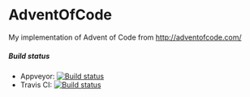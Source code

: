 # AdventOfCode
My implementation of Advent of Code from http://adventofcode.com/

##### Build status
- Appveyor: [![Build status](https://ci.appveyor.com/api/projects/status/0fnqhh0iqbfaex0p?svg=true)](https://ci.appveyor.com/project/NeilCross/adventofcode)
- Travis CI: [![Build status](https://travis-ci.org/NeilCross/AdventOfCode.svg?branch=master)](https://travis-ci.org/NeilCross/AdventOfCode)
